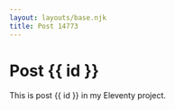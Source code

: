 ```yaml
---
layout: layouts/base.njk
title: Post 14773
---
```


# Post {{ id }}

This is post {{ id }} in my Eleventy project.
